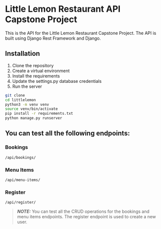 # Little Lemon Restaurant API Capstone Project

This is the API for the Little Lemon Restaurant Capstone Project. The API is built using Django Rest Framework and Django.

## Installation

1. Clone the repository
2. Create a virtual environment
3. Install the requirements
4. Update the settings.py database credentials
5. Run the server

```bash
git clone
cd littlelemon
python3 -m venv venv
source venv/bin/activate
pip install -r requirements.txt
python manage.py runserver
```

## You can test all the following endpoints:

### Bookings

    /api/bookings/
### Menu Items

    /api/menu-items/
### Register

    /api/register/

> **_NOTE:_**
    You can test all the CRUD operations for the bookings and menu items endpoints. The register endpoint is used to create a new user.
